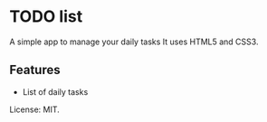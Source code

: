 # TODO list
A simple app to manage your daily tasks
It uses HTML5 and CSS3.
## Features
* List of daily tasks

License: MIT.